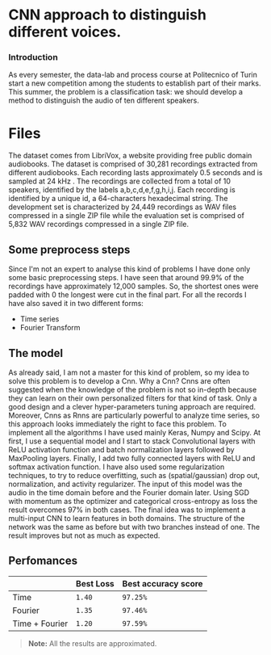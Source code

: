 # CNN approach to distinguish different voices.
### Introduction
As every semester, the data-lab and process course at Politecnico of Turin start a new competition among the students to establish part of their marks. This summer, the problem is a classification task: we should develop a method to distinguish the audio of ten different speakers.  


# Files
The dataset comes from LibriVox, a website providing free public domain audiobooks. The dataset is comprised of 30,281 recordings extracted from different audiobooks. Each recording lasts approximately 0.5 seconds and is sampled at 24 kHz . The recordings are collected from a total of 10 speakers, identified by the labels a,b,c,d,e,f,g,h,i,j. Each recording is identified by a unique id, a 64-characters hexadecimal string. The development set is characterized by 24,449 recordings as WAV files compressed in a single ZIP file while the evaluation set is comprised of 5,832 WAV recordings compressed in a single ZIP file.


## Some preprocess steps

Since I'm not an expert to analyse this kind of problems I have done only some basic preprocessing steps. I have seen that around 99.9% of the recordings have approximately 12,000 samples. So, the shortest ones were padded with 0 the longest were cut in the final part. For all the records I have also saved it in two different forms:

-   Time series
-   Fourier Transform

## The model

As already said, I am not a master for this kind of problem, so my idea to solve this problem is to develop a Cnn. Why a Cnn? Cnns are often suggested when the knowledge of the problem is not so in-depth because they can learn on their own personalized filters for that kind of task. Only a good design and a clever hyper-parameters tuning approach are required. Moreover, Cnns as Rnns are particularly powerful to analyze time series, so this approach looks immediately the right to face this problem. To implement all the algorithms I have used mainly Keras, Numpy and Scipy.
At first, I use a sequential model and I start to stack Convolutional layers with ReLU activation function and batch normalization layers followed by MaxPooling layers. Finally, I add two fully connected layers with ReLU and softmax activation function. I have also used some regularization techniques, to try to reduce overfitting, such as (spatial/gaussian) drop out, normalization, and activity regularizer.
The input of this model was the audio in the time domain before and the Fourier domain later. Using SGD with momentum as the optimizer and categorical cross-entropy as loss the result overcomes 97% in both cases.
The final idea was to implement a multi-input CNN to learn features in both domains. The structure of the network was the same as before but with two branches instead of one. The result improves but not as much as expected.

## Perfomances



|                |Best Loss|Best accuracy score|
|----------------|-------------------------------|-----------------------------|
|Time|`1.40`            |`97.25%`           |
|Fourier|`1.35`            |`97.46%`             |
|Time + Fourier         |`1.20`|`97.59%` |

> **Note:** All the results are approximated.


